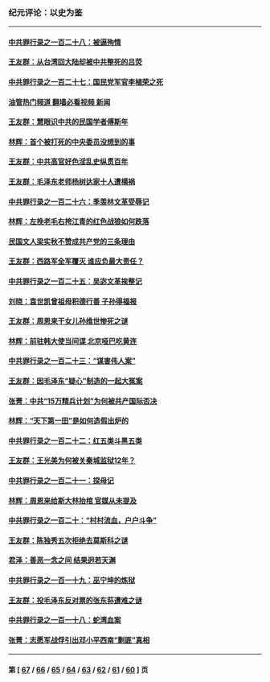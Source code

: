 ### 纪元评论：以史为鉴
---
#### [中共罪行录之一百二十八：被逼殉情](../../pages/nsc1028/n13991056.md?05110330) 
#### [王友群：从台湾回大陆却被中共整死的吕荧](../../pages/nsc1028/n13989235.md?05110330) 
#### [中共罪行录之一百二十七：国民党军官李植荣之死](../../pages/nsc1028/n13989006.md?05110330) 
#### [油管热门频道 翻墙必看视频 新闻](ok?05110330)
#### [王友群：慧眼识中共的民国学者傅斯年](../../pages/nsc1028/n13988371.md?05110330) 
#### [林辉：首个被打死的中央委员没想到的事](../../pages/nsc1028/n13987400.md?05110330) 
#### [王友群：中共高官好色淫乱史纵贯百年](../../pages/nsc1028/n13986035.md?05110330) 
#### [王友群：毛泽东老师杨树达家十人遭横祸](../../pages/nsc1028/n13984103.md?05110330) 
#### [中共罪行录之一百二十六：季羡林文革受辱记](../../pages/nsc1028/n13980310.md?05110330) 
#### [林辉：左挽老毛右挎江青的红色战狼如何跌落](../../pages/nsc1028/n13979615.md?05110330) 
#### [民国文人梁实秋不赞成共产党的三条理由](../../pages/nsc1028/n13979403.md?05110330) 
#### [王友群：西路军全军覆灭 谁应负最大责任？](../../pages/nsc1028/n13975235.md?05110330) 
#### [中共罪行录之一百二十五：吴宓文革挨整记](../../pages/nsc1028/n13975630.md?05110330) 
#### [刘晓：袁世凯曾祖母积德行善 子孙得福报](../../pages/nsc1028/n13975138.md?05110330) 
#### [王友群：周恩来干女儿孙维世惨死之谜](../../pages/nsc1028/n13972452.md?05110330) 
#### [林辉：前驻韩大使当间谍 北京哑巴吃黄连](../../pages/nsc1028/n13971434.md?05110330) 
#### [中共罪行录之一百二十三：“谋害伟人案”](../../pages/nsc1028/n13972044.md?05110330) 
#### [王友群：因毛泽东“疑心”制造的一起大冤案](../../pages/nsc1028/n13967794.md?05110330) 
#### [张菁：中共“15万精兵计划”为何被共产国际否决](../../pages/nsc1028/n13967677.md?05110330) 
#### [林辉：“天下第一田”是如何造假出炉的](../../pages/nsc1028/n13965823.md?05110330) 
#### [中共罪行录之一百二十二：红五类斗黑五类](../../pages/nsc1028/n13965024.md?05110330) 
#### [王友群：王光美为何被关秦城监狱12年？](../../pages/nsc1028/n13963422.md?05110330) 
#### [中共罪行录之一百二十一：探母记](../../pages/nsc1028/n13961437.md?05110330) 
#### [林辉：周恩来给斯大林抬棺 官媒从未提及](../../pages/nsc1028/n13961173.md?05110330) 
#### [中共罪行录之一百二十：“村村流血，户户斗争”](../../pages/nsc1028/n13959433.md?05110330) 
#### [王友群：陈独秀五次拒绝去莫斯科之谜](../../pages/nsc1028/n13957232.md?05110330) 
#### [君泽：善恶一念之间 结果迥若天渊](../../pages/nsc1028/n13954961.md?05110330) 
#### [中共罪行录之一百一十九：巫宁坤的炼狱](../../pages/nsc1028/n13953203.md?05110330) 
#### [王友群：投毛泽东反对票的张东荪遭难之谜](../../pages/nsc1028/n13951901.md?05110330) 
#### [中共罪行录之一百一十八：蛇湾血案](../../pages/nsc1028/n13950784.md?05110330) 
#### [张菁：志愿军战俘引出邓小平西南“剿匪”真相](../../pages/nsc1028/n13950241.md?05110330) 

---
#### 第 [ [67](./67.md?05110330) / [66](./66.md?05110330) / [65](./65.md?05110330) / [64](./64.md?05110330) / [63](./63.md?05110330) / [62](./62.md?05110330) / [61](./61.md?05110330) / [60](./60.md?05110330) ] 页
